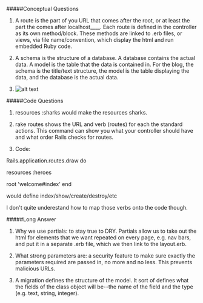 #####Conceptual Questions

1. A route is the part of you URL that comes after the root, or at least the part the comes after localhost____. Each route is defined in the controller as its own method/block. These methods are linked to .erb files, or views, via file name/convention, which display the html and run embedded Ruby code.

2. A schema is the structure of a database. A database contains the actual data. A model is the table that the data is contained in. For the blog, the schema is the title/text structure, the model is the table displaying the data, and the database is the actual data. 

3. ![alt text](https://github.com/swong1267/s0203_exercises/blob/master/SerenaWong-swong1267/d7/Screen%20Shot%202015-07-21%20at%208.30.43%20PM.png?raw=true)

#####Code Questions
1. resources :sharks would make the resources sharks. 

2. rake routes shows the URL and verb (routes) for each the standard actions. This command can show you what your controller should have and what order Rails checks for routes. 

3. Code: 

 <!-- routes.rb -->

Rails.application.routes.draw do
 
  resources :heroes
 
  root 'welcome#index'
end

<!-- HeroesController.rb -->

would define index/show/create/destroy/etc

I don't quite underestand how to map those verbs onto the code though. 

#####Long Answer
1. Why we use partials: to stay true to DRY. Partials allow us to take out the html for elements that we want repeated on every page, e.g. nav bars, and put it in a separate .erb file, which we then link to the layout.erb.

2. What strong parameters are: a security feature to make sure exactly the parameters required are passed in, no more and no less. This prevents malicious URLs.

3. A migration defines the structure of the model. It sort of defines what the fields of the class object will be--the name of the field and the type (e.g. text, string, integer).